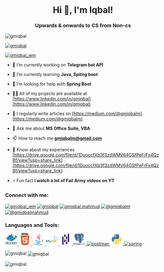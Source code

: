 



<h1 align="center">Hi 👋, I'm Iqbal!</h1>
<h3 align="center">Upwards & onwards to CS from Non-cs</h3>

<p align="left"> <img src="https://komarev.com/ghpvc/?username=gmiqbal&label=Profile%20views&color=0e75b6&style=flat" alt="gmiqbal" /> </p>

<p align="left"> <a href="https://github.com/ryo-ma/github-profile-trophy"><img src="https://github-profile-trophy.vercel.app/?username=gmiqbal" alt="gmiqbal" /></a> </p>

<p align="left"> <a href="https://twitter.com/gmiqbal_iem" target="blank"><img src="https://img.shields.io/twitter/follow/gmiqbal_iem?logo=twitter&style=for-the-badge" alt="gmiqbal_iem" /></a> </p>

- 🔭 I’m currently working on **Telegram bot API**

- 🌱 I’m currently learning **Java, Spitng boot**

- 🤝 I’m looking for help with **Spring Boot**

- 👨‍💻 All of my projects are available at [https://www.linkedin.com/in/gmiqbal](https://www.linkedin.com/in/gmiqbal)

- 📝 I regularly write articles on [https://medium.com/@gmiqbalm](https://medium.com/@gmiqbalm)

- 💬 Ask me about **MS Office Suite, VBA**

- 📫 How to reach me **gmiqbalm@gmail.com**

- 📄 Know about my experiences [https://drive.google.com/file/d/1DuoccfXb3f3zdWMV64GSfPeFrFx4QzBf/view?usp=share_link](https://drive.google.com/file/d/1DuoccfXb3f3zdWMV64GSfPeFrFx4QzBf/view?usp=share_link)

- ⚡ Fun fact **I watch a lot of Fail Army videos on YT**

<h3 align="left">Connect with me:</h3>
<p align="left">
<a href="https://twitter.com/gmiqbal_iem" target="blank"><img align="center" src="https://raw.githubusercontent.com/rahuldkjain/github-profile-readme-generator/master/src/images/icons/Social/twitter.svg" alt="gmiqbal_iem" height="30" width="40" /></a>
<a href="https://linkedin.com/in/gmiqbal" target="blank"><img align="center" src="https://raw.githubusercontent.com/rahuldkjain/github-profile-readme-generator/master/src/images/icons/Social/linked-in-alt.svg" alt="gmiqbal" height="30" width="40" /></a>
<a href="https://fb.com/gmiqbal.mahmud" target="blank"><img align="center" src="https://raw.githubusercontent.com/rahuldkjain/github-profile-readme-generator/master/src/images/icons/Social/facebook.svg" alt="gmiqbal.mahmud" height="30" width="40" /></a>
<a href="https://medium.com/@gmiqbalm" target="blank"><img align="center" src="https://raw.githubusercontent.com/rahuldkjain/github-profile-readme-generator/master/src/images/icons/Social/medium.svg" alt="@gmiqbalm" height="30" width="40" /></a>
<a href="https://www.youtube.com/c/@gmiqbalmahmud" target="blank"><img align="center" src="https://raw.githubusercontent.com/rahuldkjain/github-profile-readme-generator/master/src/images/icons/Social/youtube.svg" alt="@gmiqbalmahmud" height="30" width="40" /></a>
</p>

<h3 align="left">Languages and Tools:</h3>
<p align="left"> <a href="https://www.docker.com/" target="_blank" rel="noreferrer"> <img src="https://raw.githubusercontent.com/devicons/devicon/master/icons/docker/docker-original-wordmark.svg" alt="docker" width="40" height="40"/> </a> <a href="https://www.w3.org/html/" target="_blank" rel="noreferrer"> <img src="https://raw.githubusercontent.com/devicons/devicon/master/icons/html5/html5-original-wordmark.svg" alt="html5" width="40" height="40"/> </a> <a href="https://www.java.com" target="_blank" rel="noreferrer"> <img src="https://raw.githubusercontent.com/devicons/devicon/master/icons/java/java-original.svg" alt="java" width="40" height="40"/> </a> <a href="https://www.mysql.com/" target="_blank" rel="noreferrer"> <img src="https://raw.githubusercontent.com/devicons/devicon/master/icons/mysql/mysql-original-wordmark.svg" alt="mysql" width="40" height="40"/> </a> <a href="https://pandas.pydata.org/" target="_blank" rel="noreferrer"> <img src="https://raw.githubusercontent.com/devicons/devicon/2ae2a900d2f041da66e950e4d48052658d850630/icons/pandas/pandas-original.svg" alt="pandas" width="40" height="40"/> </a> <a href="https://www.postgresql.org" target="_blank" rel="noreferrer"> <img src="https://raw.githubusercontent.com/devicons/devicon/master/icons/postgresql/postgresql-original-wordmark.svg" alt="postgresql" width="40" height="40"/> </a> <a href="https://postman.com" target="_blank" rel="noreferrer"> <img src="https://www.vectorlogo.zone/logos/getpostman/getpostman-icon.svg" alt="postman" width="40" height="40"/> </a> <a href="https://www.python.org" target="_blank" rel="noreferrer"> <img src="https://raw.githubusercontent.com/devicons/devicon/master/icons/python/python-original.svg" alt="python" width="40" height="40"/> </a> <a href="https://spring.io/" target="_blank" rel="noreferrer"> <img src="https://www.vectorlogo.zone/logos/springio/springio-icon.svg" alt="spring" width="40" height="40"/> </a> </p>

<p><img align="left" src="https://github-readme-stats.vercel.app/api/top-langs?username=gmiqbal&show_icons=true&locale=en&layout=compact" alt="gmiqbal" /></p>

<p>&nbsp;<img align="center" src="https://github-readme-stats.vercel.app/api?username=gmiqbal&show_icons=true&locale=en" alt="gmiqbal" /></p>

<p><img align="center" src="https://github-readme-streak-stats.herokuapp.com/?user=gmiqbal&" alt="gmiqbal" /></p>
